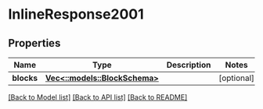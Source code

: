 # InlineResponse2001

## Properties

Name | Type | Description | Notes
------------ | ------------- | ------------- | -------------
**blocks** | [**Vec<::models::BlockSchema>**](blockSchema.md) |  | [optional] 

[[Back to Model list]](../README.md#documentation-for-models) [[Back to API list]](../README.md#documentation-for-api-endpoints) [[Back to README]](../README.md)


